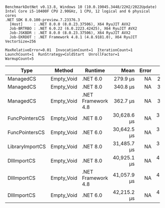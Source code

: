 ```

BenchmarkDotNet v0.13.8, Windows 10 (10.0.19045.3448/22H2/2022Update)
Intel Core i5-10400F CPU 2.90GHz, 1 CPU, 12 logical and 6 physical cores
.NET SDK 8.0.100-preview.7.23376.3
  [Host]     : .NET 8.0.0 (8.0.23.37506), X64 RyuJIT AVX2
  Job-BRTRBO : .NET 6.0.22 (6.0.2223.42425), X64 RyuJIT AVX2
  Job-JSKBDR : .NET 8.0.0 (8.0.23.37506), X64 RyuJIT AVX2
  Job-EKRDOT : .NET Framework 4.8.1 (4.8.9181.0), X64 RyuJIT VectorSize=256

MaxRelativeError=0.01  InvocationCount=1  IterationCount=1  
LaunchCount=1  RunStrategy=ColdStart  UnrollFactor=1  
WarmupCount=5  

```
| Type            | Method     | Runtime            | Mean        | Error | Median      | Min         | Max         | Allocated |
|---------------- |----------- |------------------- |------------:|------:|------------:|------------:|------------:|----------:|
| ManagedCS       | Empty_Void | .NET 6.0           |    279.9 μs |    NA |    279.9 μs |    279.9 μs |    279.9 μs |     640 B |
| ManagedCS       | Empty_Void | .NET 8.0           |    340.8 μs |    NA |    340.8 μs |    340.8 μs |    340.8 μs |     400 B |
| ManagedCS       | Empty_Void | .NET Framework 4.8 |    362.7 μs |    NA |    362.7 μs |    362.7 μs |    362.7 μs |         - |
| FuncPointersCS  | Empty_Void | .NET 8.0           | 30,628.6 μs |    NA | 30,628.6 μs | 30,628.6 μs | 30,628.6 μs |     400 B |
| FuncPointersCS  | Empty_Void | .NET 6.0           | 30,642.5 μs |    NA | 30,642.5 μs | 30,642.5 μs | 30,642.5 μs |     640 B |
| LibraryImportCS | Empty_Void | .NET 8.0           | 31,485.7 μs |    NA | 31,485.7 μs | 31,485.7 μs | 31,485.7 μs |     400 B |
| DllImportCS     | Empty_Void | .NET 8.0           | 40,925.1 μs |    NA | 40,925.1 μs | 40,925.1 μs | 40,925.1 μs |     400 B |
| DllImportCS     | Empty_Void | .NET Framework 4.8 | 41,057.9 μs |    NA | 41,057.9 μs | 41,057.9 μs | 41,057.9 μs |         - |
| DllImportCS     | Empty_Void | .NET 6.0           | 42,215.2 μs |    NA | 42,215.2 μs | 42,215.2 μs | 42,215.2 μs |     640 B |
